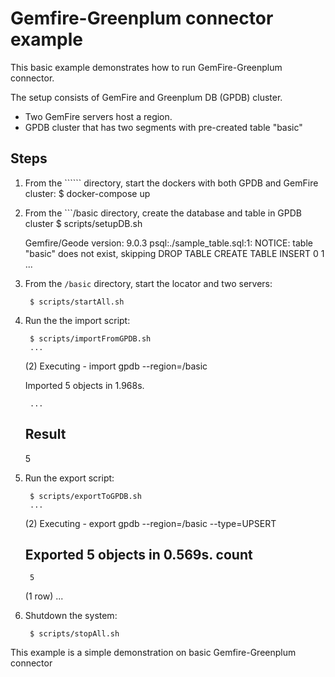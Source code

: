 #  Gemfire-Greenplum connector example

This basic example demonstrates how to run GemFire-Greenplum connector.

The setup consists of GemFire and Greenplum DB (GPDB) cluster.

- Two GemFire servers host a region.
- GPDB cluster that has two segments with pre-created table "basic"

## Steps
1. From the `````` directory, start the dockers with both GPDB and GemFire cluster:
        $ docker-compose up

2. From the ```/basic directory, create the database and table in GPDB cluster
        $ scripts/setupDB.sh

	Gemfire/Geode version: 9.0.3
	psql:./sample_table.sql:1: NOTICE:  table "basic" does not exist, skipping
	DROP TABLE
	CREATE TABLE
	INSERT 0 1
	...

3. From the ```/basic``` directory, start the locator and two servers:

        $ scripts/startAll.sh

2. Run the the import script:

        $ scripts/importFromGPDB.sh
        ...
	(2) Executing - import gpdb --region=/basic

	Imported 5 objects in 1.968s.

        ...
	Result
	------
	5

3. Run the export script:

        $ scripts/exportToGPDB.sh
        ...
	(2) Executing - export gpdb --region=/basic --type=UPSERT

	Exported 5 objects in 0.569s.
	 count
	-------
     	5
	(1 row)
        ...




6. Shutdown the system:

        $ scripts/stopAll.sh

This example is a simple demonstration on basic Gemfire-Greenplum connector
